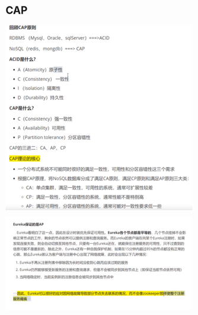 # CAP

![](../.gitbook/assets/image%20%28221%29.png)

![](../.gitbook/assets/image%20%28227%29.png)

